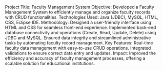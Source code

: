 

Project Title: Faculty Management System
Objective: Developed a Faculty Management System to efficiently manage and organize faculty records with CRUD functionalities.
Technologies Used: Java (JDBC), MySQL, HTML, CSS, Eclipse IDE.
Methodology:
Designed a user-friendly interface using HTML and CSS for seamless front-end experience.
Implemented back-end database connectivity and operations (Create, Read, Update, Delete) using JDBC and MySQL.
Ensured data integrity and streamlined administrative tasks by automating faculty record management.
Key Features:
Real-time faculty data management with easy-to-use CRUD operations.
Integrated validations to ensure correct data entry and updates.
Impact: Improved the efficiency and accuracy of faculty management processes, offering a scalable solution for educational institutions.
